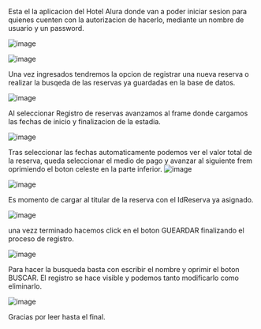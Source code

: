Esta el la aplicacion del Hotel Alura donde van a poder iniciar sesion para quienes cuenten con la autorizacion de hacerlo, mediante un nombre de usuario y un password.

![image](https://github.com/Rivan181/AluraHotel/assets/122496733/7ef3bb28-05bf-4a6e-b614-0f69f5373f05)

![image](https://github.com/Rivan181/AluraHotel/assets/122496733/01809a04-9c5c-4c81-b6b0-d093c35e9847)

Una vez ingresados tendremos la opcion de registrar una nueva reserva o realizar la busqeda de las reservas ya guardadas en la base de datos.

![image](https://github.com/Rivan181/AluraHotel/assets/122496733/3ea0c90f-25c8-4e88-b843-f07cf51c53a0)

Al seleccionar Registro de reservas avanzamos al frame donde cargamos las fechas de inicio y finalizacion de la estadia.

![image](https://github.com/Rivan181/AluraHotel/assets/122496733/bc09c76a-e578-4b86-a598-9cbbc789ba36)

Tras seleccionar las fechas automaticamente podemos ver el valor total de la reserva, queda seleccionar el medio de pago y avanzar al siguiente frem oprimiendo el boton celeste en la parte inferior. ![image](https://github.com/Rivan181/AluraHotel/assets/122496733/b043d3da-2830-45ef-9d6f-bfcbfe984ac8)

![image](https://github.com/Rivan181/AluraHotel/assets/122496733/a2a1c13f-56ef-4029-a4c2-0085c04229d5)

Es momento de cargar al titular de la reserva con el IdReserva ya asignado.

![image](https://github.com/Rivan181/AluraHotel/assets/122496733/4a61858e-18da-4db4-a390-f8f098cae4f5)

una vezz terminado hacemos click en el boton GUEARDAR finalizando el proceso de registro.

![image](https://github.com/Rivan181/AluraHotel/assets/122496733/d81a246f-369b-4080-bfb0-2da6cb64e924)

Para hacer la busqueda basta con escribir el nombre y oprimir el boton BUSCAR.
El registro se hace visible y podemos tanto modificarlo como eliminarlo.

![image](https://github.com/Rivan181/AluraHotel/assets/122496733/967c4c44-b922-4246-bbf0-4b3007b90a6a)

Gracias por leer hasta el final.


